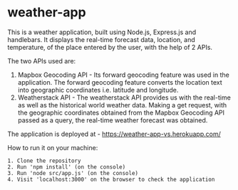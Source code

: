 # weather-app
This is a weather application, built using Node.js, Express.js and handlebars. 
It displays the real-time forecast data, location, and temperature, of the place entered by the user, with the help of 2 APIs.

The two APIs used are:

1. Mapbox Geocoding API - 
Its forward geocoding feature was used in the application. 
The forward geocoding feature converts the location text into geographic coordinates i.e. latitude and longitude.
2. Weatherstack API -
The weatherstack API provides us with the real-time as well as the historical world weather data. Making a get request, with the geographic coordinates obtained from the Mapbox
Geocoding API passed as a query, the real-time weather forecast was obtained.

The application is deployed at - https://weather-app-vs.herokuapp.com/

How to run it on your machine:
```
1. Clone the repository
2. Run 'npm install' (on the console)
3. Run 'node src/app.js' (on the console)
4. Visit 'localhost:3000' on the browser to check the application
```
